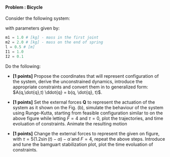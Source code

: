 #### **Problem : Bicycle**

Consider the following system:


<!-- <p align="center">
<img src="https://drive.google.com/uc?id=191DRVGUMVNG9qGNzdw62jPk3N_JrcXgJ" alt="drawing" width="50%" style="margin:auto"/>
</p> -->


with parameters given by:


```python
m1 = 1.0 # [kg] - mass in the first joint
m2 = 2.0 # [kg] - mass on the end of spring
l = 0.5 # [m]
I1 = 1.0
I2 = 0.1
```

Do the following:

* **[1 points]** Propose the coordinates that will represent configuration of the system, derive the unconstrained dynamics, introduce the appropriate constraints and convert them in to generalized form: $A(q,\dot{q},t) \ddot{q} = b(q, \dot{q}, t)$.

* **[1 points]** Set the external forces $\mathbf{Q}$ to represent the actuation of the system as it shown on the Fig. (b), simulate the behaviour of the system using Runge-Kutta, starting from feasible configuration similar to on the above figure while letting $F = 4$ and $\tau = 0$, plot the trajectories, and time evoluation of constraints. Animate the resulting motion

* **[1 points]** Change the external forces to represent the given on figure, with $\tau =  5(1.2\sin(t) - \alpha) - \dot{\alpha}$ and $F = 4$, repeat the above steps. Introduce and tune the bamguart stabilization plot, plot the time evoluation of constraints.